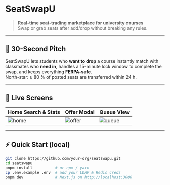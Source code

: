 # SeatSwapU

> **Real-time seat-trading marketplace for university courses**  
> Swap or grab seats after add/drop without breaking any rules.

---

## 🚀 30-Second Pitch
SeatSwapU lets students who **want to drop** a course instantly match with classmates who **need in**, handles a 15-minute lock window to complete the swap, and keeps everything **FERPA-safe**.  
North-star: ≥ 80 % of posted seats are transferred within 24 h.

---

## 📸 Live Screens
| Home Search & Stats | Offer Modal | Queue View |
|---|---|---|
| ![home](docs/ss-home.png) | ![offer](docs/ss-offer.png) | ![queue](docs/ss-queue.png) |

---

## ⚡ Quick Start (local)

```bash
git clone https://github.com/your-org/seatswapu.git
cd seatswapu
pnpm install          # or npm / yarn
cp .env.example .env  # add your LDAP & Redis creds
pnpm dev              # Next.js on http://localhost:3000
